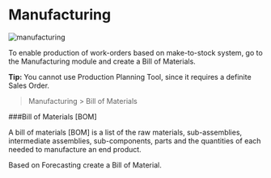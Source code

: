 # Manufacturing

![manufacturing](/assets/frappe_io/images/erpnext/m-t-s-manufacturing-1.jpg)

To enable production of work-orders based on make-to-stock system, go to the Manufacturing module and create a Bill of Materials.

__Tip:__ You cannot use Production Planning Tool, since it requires a definite Sales Order.

> Manufacturing > Bill of Materials

###Bill of Materials [BOM]

A bill of materials [BOM] is a list of the raw materials, sub-assemblies, intermediate assemblies, sub-components, parts and the quantities of each needed to manufacture an end product.

Based on Forecasting create a Bill of Material.
